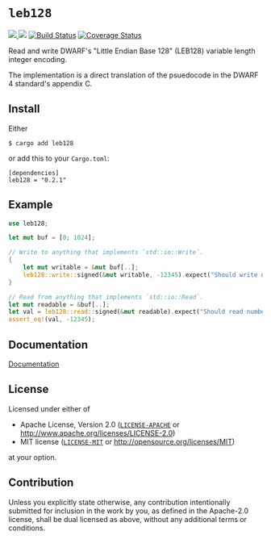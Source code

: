# `leb128`

[![](http://meritbadge.herokuapp.com/leb128) ![](https://img.shields.io/crates/d/leb128.png)](https://crates.io/crates/leb128) [![Build Status](https://travis-ci.org/fitzgen/leb128.png?branch=master)](https://travis-ci.org/fitzgen/leb128) [![Coverage Status](https://coveralls.io/repos/github/fitzgen/leb128/badge.svg?branch=master)](https://coveralls.io/github/fitzgen/leb128?branch=master)

Read and write DWARF's "Little Endian Base 128" (LEB128) variable length integer
encoding.

The implementation is a direct translation of the psuedocode in the DWARF 4
standard's appendix C.

## Install

Either

    $ cargo add leb128

or add this to your `Cargo.toml`:

    [dependencies]
    leb128 = "0.2.1"

## Example

```rust
use leb128;

let mut buf = [0; 1024];

// Write to anything that implements `std::io::Write`.
{
    let mut writable = &mut buf[..];
    leb128::write::signed(&mut writable, -12345).expect("Should write number");
}

// Read from anything that implements `std::io::Read`.
let mut readable = &buf[..];
let val = leb128::read::signed(&mut readable).expect("Should read number");
assert_eq!(val, -12345);
```

## Documentation

[Documentation](http://fitzgen.github.io/leb128/leb128/index.html)

## License

Licensed under either of

  * Apache License, Version 2.0 ([`LICENSE-APACHE`](./LICENSE-APACHE) or http://www.apache.org/licenses/LICENSE-2.0)
  * MIT license ([`LICENSE-MIT`](./LICENSE-MIT) or http://opensource.org/licenses/MIT)

at your option.

## Contribution

Unless you explicitly state otherwise, any contribution intentionally submitted
for inclusion in the work by you, as defined in the Apache-2.0 license, shall be
dual licensed as above, without any additional terms or conditions.

